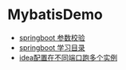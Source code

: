 # MybatisDemo

* [springboot 参数校验](https://blog.csdn.net/Bug_Lian/article/details/111040146?spm=1001.2101.3001.6661.1&utm_medium=distribute.pc_relevant_t0.none-task-blog-2%7Edefault%7ECTRLIST%7ERate-1-111040146-blog-100664897.t5_download_comparev1&depth_1-utm_source=distribute.pc_relevant_t0.none-task-blog-2%7Edefault%7ECTRLIST%7ERate-1-111040146-blog-100664897.t5_download_comparev1&utm_relevant_index=1
  )
* [springboot 学习目录](https://zhoutianyu.blog.csdn.net/article/details/102955812)
* [idea配置在不同端口跑多个实例](https://blog.csdn.net/Chen4852010/article/details/123660776)